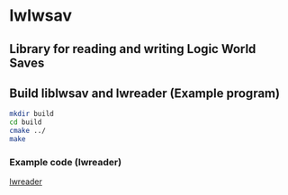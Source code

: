 # lwlwsav
## Library for reading and writing Logic World Saves

## Build liblwsav and lwreader (Example program)
``` bash
mkdir build
cd build
cmake ../
make
```

### Example code (lwreader)
[lwreader](https://github.com/Laefye/liblwsav/blob/main/lwreader/main.cpp)

